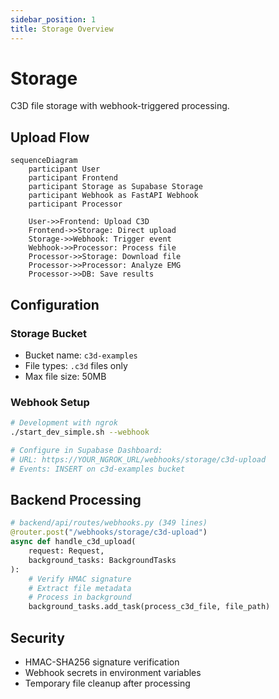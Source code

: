 ```yaml
---
sidebar_position: 1
title: Storage Overview
---
```


# Storage

C3D file storage with webhook-triggered processing.

## Upload Flow

```mermaid
sequenceDiagram
    participant User
    participant Frontend
    participant Storage as Supabase Storage
    participant Webhook as FastAPI Webhook
    participant Processor
    
    User->>Frontend: Upload C3D
    Frontend->>Storage: Direct upload
    Storage->>Webhook: Trigger event
    Webhook->>Processor: Process file
    Processor->>Storage: Download file
    Processor->>Processor: Analyze EMG
    Processor->>DB: Save results
```

## Configuration

### Storage Bucket
- Bucket name: `c3d-examples`
- File types: `.c3d` files only
- Max file size: 50MB

### Webhook Setup
```bash
# Development with ngrok
./start_dev_simple.sh --webhook

# Configure in Supabase Dashboard:
# URL: https://YOUR_NGROK_URL/webhooks/storage/c3d-upload
# Events: INSERT on c3d-examples bucket
```

## Backend Processing

```python
# backend/api/routes/webhooks.py (349 lines)
@router.post("/webhooks/storage/c3d-upload")
async def handle_c3d_upload(
    request: Request,
    background_tasks: BackgroundTasks
):
    # Verify HMAC signature
    # Extract file metadata
    # Process in background
    background_tasks.add_task(process_c3d_file, file_path)
```

## Security

- HMAC-SHA256 signature verification
- Webhook secrets in environment variables
- Temporary file cleanup after processing